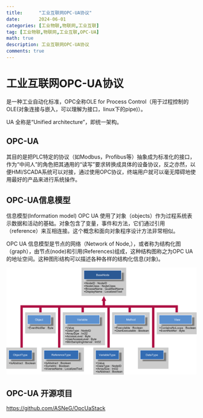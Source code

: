 ```yaml
---
title:      "工业互联网OPC-UA协议"
date:       2024-06-01
categories: [工业物联,物联网,工业互联]
tag: [工业物联,物联网,工业互联,OPC-UA]
math: true
description: 工业互联网OPC-UA协议
comments: true
---
```


# 工业互联网OPC-UA协议
是一种工业自动化标准，OPC全称OLE for Process Control（用于过程控制的OLE(对象连接与嵌入，可以理解为接口，linux下的pipe)）。

UA 全称是“Unified architecture”，即统一架构。
## OPC-UA
  其目的是把PLC特定的协议（如Modbus，Profibus等）抽象成为标准化的接口，作为“中间人”的角色把其通用的“读写”要求转换成具体的设备协议，反之亦然，以便HMI/SCADA系统可以对接，通过使用OPC协议，终端用户就可以毫无障碍地使用最好的产品来进行系统操作。
## OPC-UA信息模型
信息模型(Information model)
OPC UA 使用了对象（objects）作为过程系统表示数据和活动的基础。对象包含了变量，事件和方法，它们通过引用（reference）来互相连接。这个概念和面向对象程序设计方法非常相似。

OPC UA 信息模型是节点的网络（Network of Node,），或者称为结构化图（graph），由节点(node)和引用(References)组成，这种结构图称之为OPC UA 的地址空间。这种图形结构可以描述各种各样的结构化信息(对象)。

![opcuanode](/assets/img/iiot/opcua/node.png)

## OPC-UA 开源项目
https://github.com/ASNeG/OpcUaStack